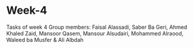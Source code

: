 # Week-4
Tasks of week 4 Group members: Faisal Alassadi, Saber Ba Geri, Ahmed Khaled Zaid, Mansoor Qasem, Mansour Alsudairi, Mohammed Alraood, Waleed ba Musfer &amp; Ali Albdah
